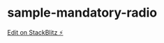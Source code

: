# sample-mandatory-radio

[Edit on StackBlitz ⚡️](https://stackblitz.com/edit/sample-mandatory-radio)